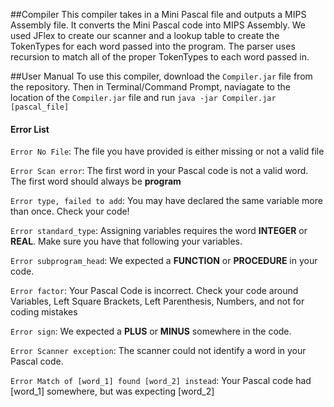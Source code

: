 ##Compiler
This compiler takes in a Mini Pascal file and outputs a MIPS Assembly file.
It converts the Mini Pascal code into MIPS Assembly. We used JFlex to create
our scanner and a lookup table to create the TokenTypes for each word passed
into the program. The parser uses recursion to match all of the proper
TokenTypes to each word passed in.

##User Manual
To use this compiler, download the `Compiler.jar`
file from the repository. Then in Terminal/Command Prompt, naviagate to the
location of the `Compiler.jar`
file and run `java -jar Compiler.jar [pascal_file]`

#### Error List
`Error No File`: The file you have provided is either missing or not a valid file

`Error Scan error`: The first word in your Pascal code is not a valid word. The
first word should always be **program**

`Error type, failed to add`: You may have declared the same variable more than once.
Check your code!

`Error standard_type`: Assigning variables requires the word **INTEGER** or
**REAL**. Make sure you have that following your variables.

`Error subprogram_head`: We expected a **FUNCTION** or **PROCEDURE** in your code.

`Error factor`: Your Pascal Code is incorrect. Check your code around Variables,
Left Square Brackets, Left Parenthesis, Numbers, and not for coding mistakes

`Error sign`: We expected a **PLUS** or **MINUS** somewhere in the code.

`Error Scanner exception`: The scanner could not identify a word in your Pascal code.

`Error Match of [word_1] found [word_2] instead`: Your Pascal code had [word_1] somewhere,
but was expecting [word_2]

